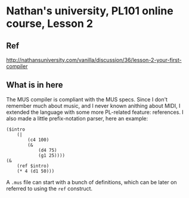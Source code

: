 # Nathan's university, PL101 online course, Lesson 2

## Ref
http://nathansuniversity.com/vanilla/discussion/36/lesson-2-your-first-compiler

## What is in here

The MUS compiler is compliant with the MUS specs.
Since I don't remember much about music, and I never known anithing about MIDI,
I extended the language with some more PL-related feature: references.
I also made a little prefix-notation parser, here an example:

    ($intro
    	(|
    		(c4 100)
    		(&
    			(d4 75)
    			(g1 25))))
    (&
    	(ref $intro)
    	(* 4 (d1 50)))

A `.mus` file can start with a bunch of definitions, which can be later on referred to using the `ref` construct.